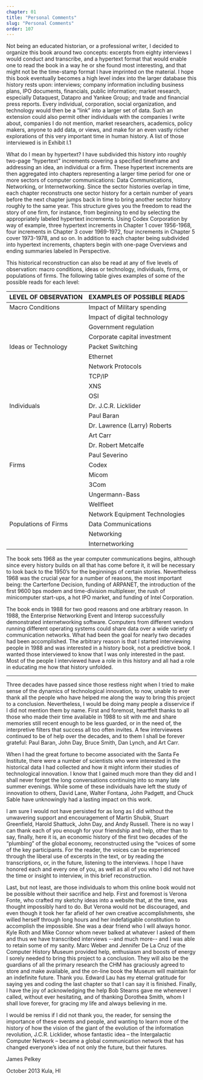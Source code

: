 ```yaml
---
chapter: 01
title: "Personal Comments"
slug: "Personal Comments"
order: 107
---
```


Not being an educated historian, or a professional writer, I decided to organize this book around two concepts: excerpts from eighty interviews I would conduct and transcribe, and a hypertext format that would enable one to read the book in a way he or she found most interesting, and that might not be the time-stamp format I have imprinted on the material. I hope this book eventually becomes a high level index into the larger database this history rests upon: interviews; company information including business plans, IPO documents, financials, public information; market research, especially Dataquest, Datapro and Yankee Group; and trade and financial press reports. Every individual, corporation, social organization, and technology would then be a “link” into a larger set of data. Such an extension could also permit other individuals with the companies I write about, companies I do not mention, market researchers, academics, policy makers, anyone to add data, or views, and make for an even vastly richer explorations of this very important time in human history. A list of those interviewed is in Exhibit I.1

What do I mean by hypertext? I have subdivided this history into roughly two-page “hypertext” increments covering a specified timeframe and addressing an idea, an individual or a firm. These hypertext increments are then aggregated into chapters representing a larger time period for one or more sectors of computer communications: Data Communications, Networking, or Internetworking. Since the sector histories overlap in time, each chapter reconstructs one sector history for a certain number of years before the next chapter jumps back in time to bring another sector history roughly to the same year. This structure gives you the freedom to read the story of one firm, for instance, from beginning to end by selecting the appropriately labeled hypertext increments. Using Codex Corporation by way of example, three hypertext increments in Chapter 1 cover 1956-1968, four increments in Chapter 3 cover 1969-1972, four increments in Chapter 5 cover 1973-1978, and so on. In addition to each chapter being subdivided into hypertext increments, chapters begin with one-page Overviews and ending summaries labeled In Perspective.

This historical reconstruction can also be read at any of five levels of observation: macro conditions, ideas or technology, individuals, firms, or populations of firms. The following table gives examples of some of the possible reads for each level:

|LEVEL OF OBSERVATION|EXAMPLES OF POSSIBLE READS|
|--- |--- |
|Macro Conditions|Impact of Military spending
|              |Impact of digital technology
|              |Government regulation
|              |Corporate capital investment|
|Ideas or Technology|Packet Switching
|              |Ethernet
|              |Network Protocols
|              |TCP/IP 
|              |XNS
|              |OSI|
|Individuals|Dr. J.C.R. Licklider
|              |Paul Baran
|              |Dr. Lawrence (Larry) Roberts
|              |Art Carr
|              |Dr. Robert Metcalfe
|              |Paul Severino|
|Firms|Codex
|              |Micom
|              |3Com
|              |Ungermann-Bass
|              |Wellfleet
|              |Network Equipment Technologies|
|Populations of Firms|Data Communications
|              |Networking
|              |Internetworking|

The book sets 1968 as the year computer communications begins, although since every history builds on all that has come before it, it will be necessary to look back to the 1950’s for the beginnings of certain stories. Nevertheless 1968 was the crucial year for a number of reasons, the most important being: the Carterfone Decision, funding of ARPANET, the introduction of the first 9600 bps modem and time-division multiplexer, the rush of minicomputer start-ups, a hot IPO market, and funding of Intel Corporation.

The book ends in 1988 for two good reasons and one arbitrary reason. In 1988, the Enterprise Networking Event and Interop successfully demonstrated internetworking software. Computers from different vendors running different operating systems could share data over a wide variety of communication networks. What had been the goal for nearly two decades had been accomplished. The arbitrary reason is that I started interviewing people in 1988 and was interested in a history book, not a predictive book. I wanted those interviewed to know that I was only interested in the past. Most of the people I interviewed have a role in this history and all had a role in educating me how that history unfolded.

------------

Three decades have passed since those restless night when I tried to make sense of the dynamics of technological innovation, to now, unable to ever thank all the people who have helped me along the way to bring this project to a conclusion. Nevertheless, I would be doing many people a disservice if I did not mention them by name. First and foremost, heartfelt thanks to all those who made their time available in 1988 to sit with me and share memories still recent enough to be less guarded, or in the need of, the interpretive filters that success all too often invites. A few interviewees continued to be of help over the decades, and to them I shall be forever grateful: Paul Baran, John Day, Bruce Smith, Dan Lynch, and Art Carr.

When I had the great fortune to become associated with the Santa Fe Institute, there were a number of scientists who were interested in the historical data I had collected and how it might inform their studies of technological innovation. I know that I gained much more than they did and I shall never forget the long conversations continuing into so many late summer evenings. While some of these individuals have left the study of innovation to others, David Lane, Walter Fontana, John Padgett, and Chuck Sable have unknowingly had a lasting impact on this work.

I am sure I would not have persisted for as long as I did without the unwavering support and encouragement of Martin Shubik, Stuart Greenfield, Harold Shattuck, John Day, and Andy Russell. There is no way I can thank each of you enough for your friendship and help, other than to say, finally, here it is, an economic history of the first two decades of the “plumbing” of the global economy, reconstructed using the “voices of some of the key participants. For the reader, the voices can be experienced through the liberal use of excerpts in the text, or by reading the transcriptions, or, in the future, listening to the interviews. I hope I have honored each and every one of you, as well as all of you who I did not have the time or insight to interview, in this brief reconstruction.

Last, but not least, are those individuals to whom this online book would not be possible without their sacrifice and help. First and foremost is Verona Fonte, who crafted my sketchy ideas into a website that, at the time, was thought impossibly hard to do. But Verona would not be discouraged, and even though it took her far afield of her own creative accomplishments, she willed herself through long hours and her indefatigable constitution to accomplish the impossible. She was a dear friend who I will always honor. Kyle Roth and Mike Connor whom never balked at whatever I asked of them and thus we have transcribed interviews --and much more-- and I was able to retain some of my sanity. Marc Weber and Jennifer De La Cruz of the Computer History Museum provided help, enthusiasm and boosts of energy I sorely needed to bring this project to a conclusion. They will also be the guardians of all the primary research the CHM has graciously agreed to store and make available, and the on-line book the Museum will maintain for an indefinite future. Thank you. Edward Lau has my eternal gratitude for saying yes and coding the last chapter so that I can say it is finished. Finally, I have the joy of acknowledging the help Bob Stearns gave me whenever I called, without ever hesitating, and of thanking Dorothea Smith, whom I shall love forever, for gracing my life and always believing in me.

I would be remiss if I did not thank you, the reader, for sensing the importance of these events and people, and wanting to learn more of the history of how the vision of the giant of the evolution of the information revolution, J.C.R. Licklider, whose fantastic idea – the Intergalactic Computer Network – became a global communication network that has changed everyone’s idea of not only the future, but their futures.

James Pelkey

October 2013 
Kula, HI

